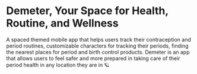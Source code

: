 # Demeter, Your Space for Health, Routine, and Wellness
A spaced themed mobile app that helps users track their contraception and period routines, customizable characters for tracking their periods, finding the nearest places for period and birth control products. Demeter is an app that allows users to feel safer and more prepared in taking care of their period health in any location they are in 🪐
